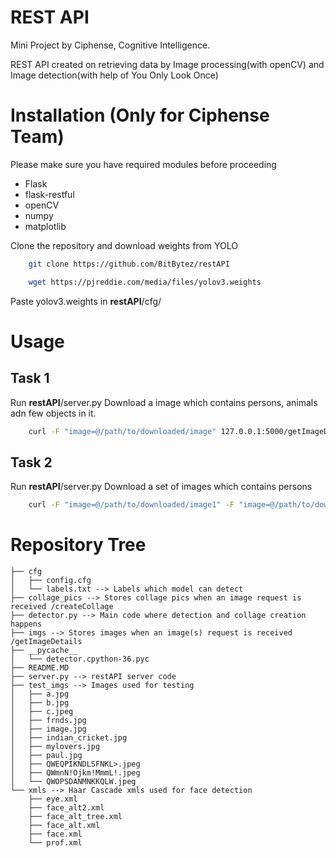 # REST API 

Mini Project by Ciphense, Cognitive Intelligence.

REST API created on retrieving data by Image processing(with openCV) and Image detection(with help of You Only Look Once)

# Installation (Only for Ciphense Team)
Please make sure you have required modules before proceeding

- Flask
- flask-restful
- openCV
- numpy
- matplotlib

Clone the repository and download weights from YOLO
```bash
    git clone https://github.com/BitBytez/restAPI

    wget https://pjreddie.com/media/files/yolov3.weights
```
Paste yolov3.weights in **restAPI**/cfg/

# Usage

## Task 1

Run **restAPI**/server.py
Download a image which contains persons, animals adn few objects in it. 
```bash
    curl -F "image=@/path/to/downloaded/image" 127.0.0.1:5000/getImageDetails
```

## Task 2
Run **restAPI**/server.py
Download a set of images which contains persons
```bash
    curl -F "image=@/path/to/downloaded/image1" -F "image=@/path/to/downloaded/image2" 127.0.0.1:5000/createCollage > myOutputCollage.jpg
```

# Repository Tree
```
├── cfg 
│   ├── config.cfg 
│   └── labels.txt --> Labels which model can detect
├── collage_pics --> Stores collage pics when an image request is received /createCollage
├── detector.py --> Main code where detection and collage creation happens
├── imgs --> Stores images when an image(s) request is received /getImageDetails
├── __pycache__
│   └── detector.cpython-36.pyc
├── README.MD
├── server.py --> restAPI server code
├── test_imgs --> Images used for testing
│   ├── a.jpg
│   ├── b.jpg
│   ├── c.jpeg
│   ├── frnds.jpg
│   ├── image.jpg
│   ├── indian_cricket.jpg
│   ├── mylovers.jpg
│   ├── paul.jpg
│   ├── QWEQPIKNDLSFNKL>.jpeg
│   ├── QWmnN!Ojkm!MmmL!.jpeg
│   └── QWOPSDANMNKKQLW.jpeg
└── xmls --> Haar Cascade xmls used for face detection
    ├── eye.xml
    ├── face_alt2.xml
    ├── face_alt_tree.xml
    ├── face_alt.xml
    ├── face.xml
    └── prof.xml
```